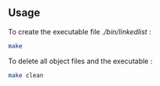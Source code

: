 ## Usage

To create the executable file *./bin/linkedlist* : 

```bash
make
```

To delete all object files and the executable : 

```bash
make clean
```